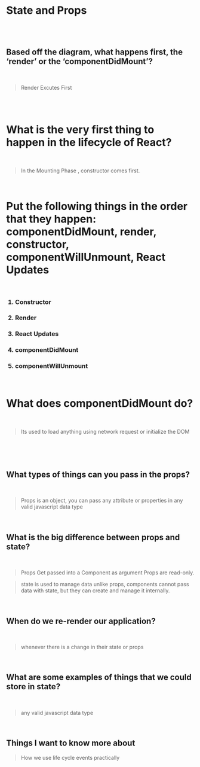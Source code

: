 # State and Props

<br>
<br>


## Based off the diagram, what happens first, the ‘render’ or the ‘componentDidMount’?

<br>

> Render  Excutes First
<br>

<br>

# What is the very first thing to happen in the lifecycle of React?

<br>

> In the Mounting Phase , constructor comes first.

<br>


# Put the following things in the order that they happen: componentDidMount, render, constructor, componentWillUnmount, React Updates

<br>

<ol>

### <li>Constructor</li>

###  <li>Render</li>

### <li>React Updates</li>

### <li>componentDidMount</li>
### <li>componentWillUnmount</li>

</ol>

<br>

# What does componentDidMount do?

<br>

> Its used to load anything using network request or initialize the DOM

<br>
<br>
<br>

## What types of things can you pass in the props?

<br>

> Props is an object, you can pass any attribute or properties in any valid javascript data type

<br>

## What is the big difference between props and state?

<br>

> Props Get passed into a Component as argument
> Props are read-only.

> state is used to manage data
> unlike props, components cannot pass data with state, but they can create and manage it internally.

<br>

## When do we re-render our application?

<br>

> whenever there is a change in their state or props

<br>

## What are some examples of things that we could store in state?

<br>

> any valid javascript data type

<br>


## Things I want to know more about

> How we use  life cycle events practically